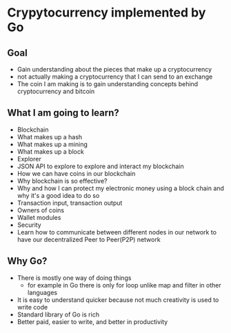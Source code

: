 # Crypytocurrency implemented by Go
## Goal
* Gain understanding about the pieces that make up a cryptocurrency
* not actually making a cryptocurrency that I can send to an exchange
* The coin I am making is to gain understanding concepts behind cryptocurrency and bitcoin

## What I am going to learn?
* Blockchain
* What makes up a hash
* What makes up a mining 
* What makes up a block
* Explorer
* JSON API to explore to explore and interact my blockchain
* How we can have coins in our blockchain
* Why blockchain is so effective?
* Why and how I can protect my electronic money using a block chain and why it's a good idea to do so
* Transaction input, transaction output
* Owners of coins
* Wallet modules
* Security 
* Learn how to communicate between different nodes in our network to have our decentralized Peer to Peer(P2P) network

## Why Go?
*   There is mostly one way of doing things
    * for example in Go there is only for loop unlike map and filter in other languages
* It is easy to understand quicker because not much creativity is used to write code
* Standard library of Go is rich
* Better paid, easier to write, and better in productivity